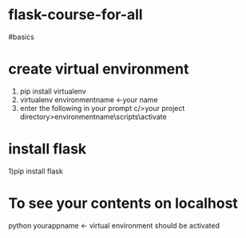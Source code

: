 # flask-course-for-all
#basics
# create virtual environment 
1) pip install virtualenv
2) virtualenv environmentname <-your name
3) enter the following in your prompt
c/>your project directory>environmentname\scripts\activate
# install flask
1)pip install flask
# To see your contents on localhost
python yourappname <- virtual environment should be activated
